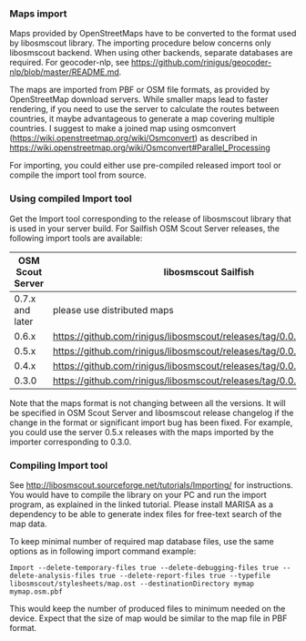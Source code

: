 ### Maps import

Maps provided by OpenStreetMaps have to be converted to the format
used by libosmscout library. The importing procedure below concerns
only libosmscout backend. When using other backends, separate
databases are required. For geocoder-nlp, see
https://github.com/rinigus/geocoder-nlp/blob/master/README.md.

The maps are imported from PBF or OSM file formats, as provided by
OpenStreetMap download servers.  While smaller maps lead to faster
rendering, if you need to use the server to calculate the routes
between countries, it maybe advantageous to generate a map covering
multiple countries. I suggest to make a joined map using osmconvert
(https://wiki.openstreetmap.org/wiki/Osmconvert) as described in
https://wiki.openstreetmap.org/wiki/Osmconvert#Parallel_Processing

For importing, you could either use pre-compiled released import tool
or compile the import tool from source.


### Using compiled Import tool 

Get the Import tool corresponding to the release of libosmscout
library that is used in your server build. For Sailfish OSM Scout
Server releases, the following import tools are available:

OSM Scout Server | libosmscout Sailfish
--- | ---
0.7.x and later | please use distributed maps
0.6.x | https://github.com/rinigus/libosmscout/releases/tag/0.0.git.20170126
0.5.x | https://github.com/rinigus/libosmscout/releases/tag/0.0.git.20161207
0.4.x | https://github.com/rinigus/libosmscout/releases/tag/0.0.git.20161128.2
0.3.0 | https://github.com/rinigus/libosmscout/releases/tag/0.0.git.20161118.1

Note that the maps format is not changing between all the versions. It
will be specified in OSM Scout Server and libosmscout release
changelog if the change in the format or significant import bug has
been fixed. For example, you could use the server 0.5.x releases with
the maps imported by the importer corresponding to 0.3.0.

### Compiling Import tool

See http://libosmscout.sourceforge.net/tutorials/Importing/ for
instructions. You would have to compile the library on your PC and run
the import program, as explained in the linked tutorial. Please
install MARISA as a dependency to be able to generate index files for
free-text search of the map data.

To keep minimal number of required map database files, use
the same options as in following import command example:

```
Import --delete-temporary-files true --delete-debugging-files true --delete-analysis-files true --delete-report-files true --typefile libosmscout/stylesheets/map.ost --destinationDirectory mymap mymap.osm.pbf
```

This would keep the number of produced files to minimum needed on the
device. Expect that the size of map would be similar to the map file in
PBF format.

